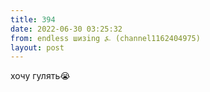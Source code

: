 ```yaml
---
title: 394
date: 2022-06-30 03:25:32
from: endless шизing ⍼ (channel1162404975)
layout: post
---
```


хочу гулять😭
